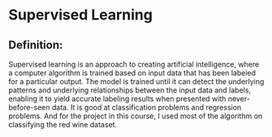
# Supervised Learning 

## Definition: 
Supervised learning is an approach to creating artificial intelligence, where a computer algorithm is trained based on input data that has been labeled for a particular output. The model is trained until it can detect the underlying patterns and underlying relationships between the input data and labels, enabling it to yield accurate labeling results when presented with never-before-seen data.
It is good at classification problems and regression problems. And for the project in this course, I used most of the algorithm on classifying the red wine dataset. 

